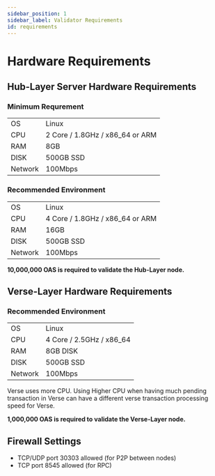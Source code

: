 ```yaml
---
sidebar_position: 1
sidebar_label: Validator Requirements
id: requirements
---
```


# Hardware Requirements

## Hub-Layer Server Hardware Requirements

### Minimum Requrement

|         |                                   |
|---------|-----------------------------------|
| OS      | Linux                             |
| CPU     | 2 Core / 1.8GHz / x86_64 or ARM   |
| RAM     | 8GB                               |
| DISK    | 500GB SSD                         |
| Network | 100Mbps                           |

### Recommended Environment

|         |                                   |
|---------|-----------------------------------|
| OS      | Linux                             |
| CPU     | 4 Core / 1.8GHz / x86_64 or ARM   |
| RAM     | 16GB                              |
| DISK    | 500GB SSD                         |
| Network | 100Mbps                           |

**10,000,000 OAS is required to validate the Hub-Layer node.** 

## Verse-Layer Hardware Requirements

### Recommended Environment
|         |                            |
|---------|----------------------------|
| OS      | Linux                      |
| CPU     | 4 Core / 2.5GHz / x86_64   |
| RAM     | 8GB DISK                   |
| DISK    | 500GB SSD                  |
| Network | 100Mbps                    |

Verse uses more CPU. Using Higher CPU when having much pending transaction in Verse can have a different verse transaction processing speed for Verse. 

**1,000,000 OAS is required to validate the Verse-Layer node.**

## Firewall Settings
- TCP/UDP port 30303 allowed (for P2P between nodes)
- TCP port 8545 allowed (for RPC)
